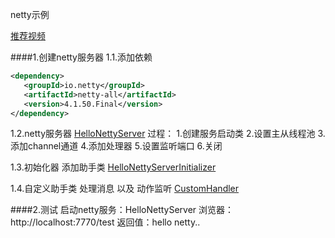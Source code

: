 netty示例

[推荐视频](https://www.bilibili.com/video/BV18g4y1z7rL?spm_id_from=333.999.0.0)

####1.创建netty服务器
1.1.添加依赖
```xml
<dependency>
   <groupId>io.netty</groupId>
   <artifactId>netty-all</artifactId>
   <version>4.1.50.Final</version>
</dependency>
```

1.2.netty服务器
[HelloNettyServer](1.netty示例/HelloNettyServer.java)
过程：
1.创建服务启动类
2.设置主从线程池
3.添加channel通道
4.添加处理器
5.设置监听端口
6.关闭

1.3.初始化器
添加助手类
[HelloNettyServerInitializer](1.netty示例/HelloNettyServerInitializer.java)

1.4.自定义助手类
处理消息 以及 动作监听
[CustomHandler](1.netty示例/CustomHandler.java)


####2.测试
启动netty服务：HelloNettyServer
浏览器：http://localhost:7770/test
返回值：hello netty..